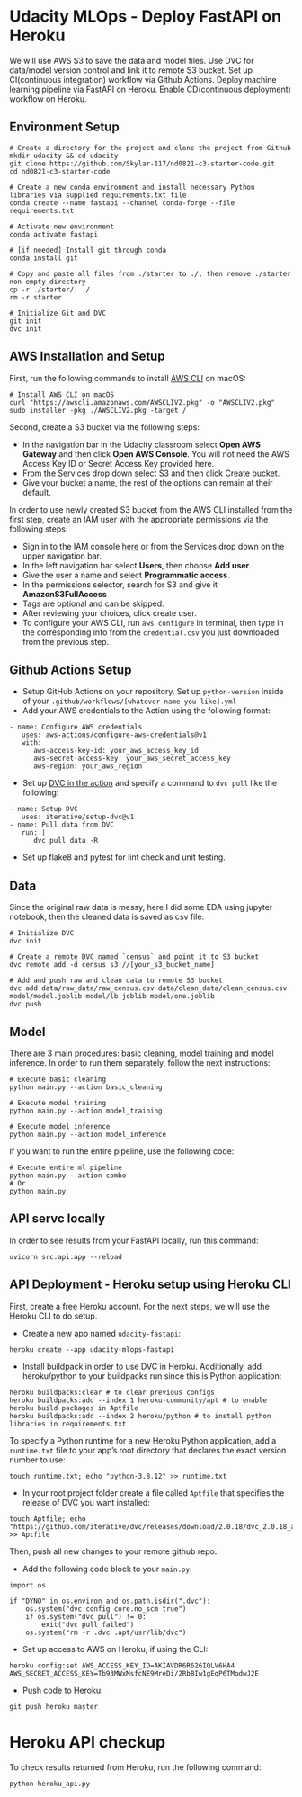 # Udacity MLOps - Deploy FastAPI on Heroku

We will use AWS S3 to save the data and model files. Use DVC for data/model version control and link it to remote S3 bucket. Set up CI(continuous integration) workflow via Github Actions. Deploy machine learning pipeline via FastAPI on Heroku. Enable CD(continuous deployment) workflow on Heroku.


## Environment Setup
```shell
# Create a directory for the project and clone the project from Github
mkdir udacity && cd udacity
git clone https://github.com/Skylar-117/nd0821-c3-starter-code.git
cd nd0821-c3-starter-code

# Create a new conda environment and install necessary Python libraries via supplied requirements.txt file
conda create --name fastapi --channel conda-forge --file requirements.txt

# Activate new environment
conda activate fastapi

# [if needed] Install git through conda
conda install git

# Copy and paste all files from ./starter to ./, then remove ./starter non-empty directory
cp -r ./starter/. ./
rm -r starter

# Initialize Git and DVC
git init
dvc init
```


## AWS Installation and Setup

First, run the following commands to install [AWS CLI](https://docs.aws.amazon.com/cli/latest/userguide/getting-started-install.html) on macOS:  

```shell
# Install AWS CLI on macOS
curl "https://awscli.amazonaws.com/AWSCLIV2.pkg" -o "AWSCLIV2.pkg"
sudo installer -pkg ./AWSCLIV2.pkg -target /
```

Second, create a S3 bucket via the following steps:  

* In the navigation bar in the Udacity classroom select **Open AWS Gateway** and then click **Open AWS Console**. You will not need the AWS Access Key ID or Secret Access Key provided here.
* From the Services drop down select S3 and then click Create bucket.
* Give your bucket a name, the rest of the options can remain at their default.

In order to use newly created S3 bucket from the AWS CLI installed from the first step, create an IAM user with the appropriate permissions via the following steps:  

* Sign in to the IAM console <a href="https://console.aws.amazon.com/iam/" target="_blank">here</a> or from the Services drop down on the upper navigation bar.
* In the left navigation bar select **Users**, then choose **Add user**.
* Give the user a name and select **Programmatic access**.
* In the permissions selector, search for S3 and give it **AmazonS3FullAccess**
* Tags are optional and can be skipped.
* After reviewing your choices, click create user. 
* To configure your AWS CLI, run ```aws configure``` in terminal, then type in the corresponding info from the `credential.csv` you just downloaded from the previous step.


## Github Actions Setup

* Setup GitHub Actions on your repository. Set up `python-version` inside of your `.github/workflows/[whatever-name-you-like].yml`
* Add your AWS credentials to the Action using the following format:
```shell
- name: Configure AWS credentials
   uses: aws-actions/configure-aws-credentials@v1
   with:
      aws-access-key-id: your_aws_access_key_id
      aws-secret-access-key: your_aws_secret_access_key
      aws-region: your_aws_region
```
* Set up <a href="https://github.com/iterative/setup-dvc" target="_blank">DVC in the action</a> and specify a command to `dvc pull` like the following:
```shell
- name: Setup DVC
   uses: iterative/setup-dvc@v1
- name: Pull data from DVC
   run: |
      dvc pull data -R
```
* Set up flake8 and pytest for lint check and unit testing.


## Data
Since the original raw data is messy, here I did some EDA using jupyter notebook, then the cleaned data is saved as csv file.
```shell
# Initialize DVC
dvc init

# Create a remote DVC named `census` and point it to S3 bucket
dvc remote add -d census s3://[your_s3_bucket_name]

# Add and push raw and clean data to remote S3 bucket
dvc add data/raw_data/raw_census.csv data/clean_data/clean_census.csv model/model.joblib model/lb.joblib model/one.joblib
dvc push
```


## Model

There are 3 main procedures: basic cleaning, model training and model inference. In order to run them separately, follow the next instructions:
```shell
# Execute basic cleaning
python main.py --action basic_cleaning

# Execute model training
python main.py --action model_training

# Execute model inference
python main.py --action model_inference
```

If you want to run the entire pipeline, use the following code:
```shell
# Execute entire ml pipeline
python main.py --action combo
# Or
python main.py
```


## API servc locally

In order to see results from your FastAPI locally, run this command:
```shell
uvicorn src.api:app --reload
```


## API Deployment - Heroku setup using Heroku CLI
First, create a free Heroku account. For the next steps, we will use the Heroku CLI to do setup.

* Create a new app named `udacity-fastapi`:
```shell
heroku create --app udacity-mlops-fastapi
```

* Install buildpack in order to use DVC in Heroku. Additionally, add heroku/python to your buildpacks run since this is Python application:
```shell
heroku buildpacks:clear # to clear previous configs
heroku buildpacks:add --index 1 heroku-community/apt # to enable heroku build packages in Aptfile
heroku buildpacks:add --index 2 heroku/python # to install python libraries in requirements.txt 
```

To specify a Python runtime for a new Heroku Python application, add a `runtime.txt` file to your app’s root directory that declares the exact version number to use:
```shell
touch runtime.txt; echo "python-3.8.12" >> runtime.txt
```

* In your root project folder create a file called `Aptfile` that specifies the release of DVC you want installed:
```shell
touch Aptfile; echo "https://github.com/iterative/dvc/releases/download/2.0.18/dvc_2.0.18_amd64.deb" >> Aptfile
```
Then, push all new changes to your remote github repo.
 
* Add the following code block to your `main.py`:
```shell
import os

if "DYNO" in os.environ and os.path.isdir(".dvc"):
    os.system("dvc config core.no_scm true")
    if os.system("dvc pull") != 0:
        exit("dvc pull failed")
    os.system("rm -r .dvc .apt/usr/lib/dvc")
```

* Set up access to AWS on Heroku, if using the CLI:
```shell
heroku config:set AWS_ACCESS_KEY_ID=AKIAVDR6R626IQLV6HA4 AWS_SECRET_ACCESS_KEY=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
```

* Push code to Heroku:
```shell
git push heroku master
```


# Heroku API checkup

To check results returned from Heroku, run the following command:
```shell
python heroku_api.py
```